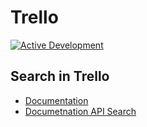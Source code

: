 # Trello

[![Active Development](https://img.shields.io/badge/Maintenance%20Level-Actively%20Developed-brightgreen.svg)](https://gist.github.com/cheerfulstoic/d107229326a01ff0f333a1d3476e068d)

## Search in Trello

* [Documentation](https://support.atlassian.com/trello/docs/searching-for-cards-all-boards/)
* [Documetnation API Search](https://developer.atlassian.com/cloud/trello/rest/api-group-search/#api-search-get)

